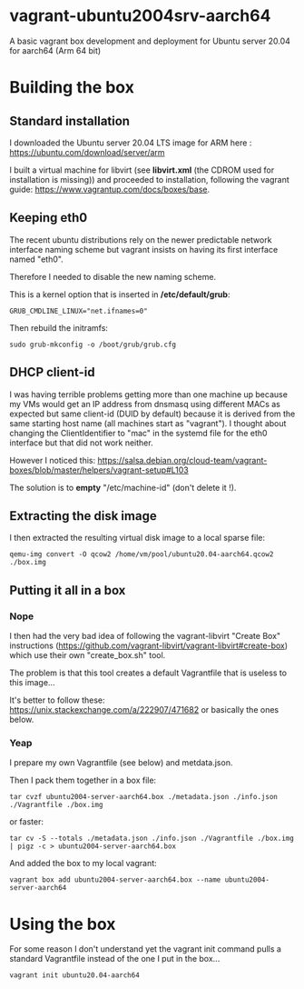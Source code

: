 # vagrant-ubuntu2004srv-aarch64
A basic vagrant box development and deployment for Ubuntu server 20.04 for aarch64 (Arm 64 bit)

# Building the box

## Standard installation
I downloaded the Ubuntu server 20.04 LTS image for ARM here : https://ubuntu.com/download/server/arm

I built a virtual machine for libvirt (see **libvirt.xml** (the CDROM used for installation is missing)) and proceeded to installation, following the vagrant guide: https://www.vagrantup.com/docs/boxes/base.

## Keeping eth0

The recent ubuntu distributions rely on the newer predictable network interface naming scheme but vagrant insists on having its first interface named "eth0".

Therefore I needed to disable the new naming scheme.

This is a kernel option that is inserted in __/etc/default/grub__:
```
GRUB_CMDLINE_LINUX="net.ifnames=0"
```

Then rebuild the initramfs:
```
sudo grub-mkconfig -o /boot/grub/grub.cfg
```

## DHCP client-id

I was having terrible problems getting more than one machine up because my VMs would get an IP address from dnsmasq using different MACs as expected but same client-id (DUID by default) because it is derived from the same starting host name (all machines start as "vagrant"). I thought about changing the ClientIdentifier to "mac" in the systemd file for the eth0 interface but that did not work neither.

However I noticed this: https://salsa.debian.org/cloud-team/vagrant-boxes/blob/master/helpers/vagrant-setup#L103

The solution is to __empty__ "/etc/machine-id" (don't delete it !).

## Extracting the disk image

I then extracted the resulting virtual disk image to a local sparse file:
```
qemu-img convert -O qcow2 /home/vm/pool/ubuntu20.04-aarch64.qcow2 ./box.img
```

## Putting it all in a box
### Nope
I then had the very bad idea of following the vagrant-libvirt "Create Box" instructions (https://github.com/vagrant-libvirt/vagrant-libvirt#create-box) which use their own "create_box.sh" tool.

The problem is that this tool creates a default Vagrantfile that is useless to this image...

It's better to follow these: https://unix.stackexchange.com/a/222907/471682 or basically the ones below.

### Yeap

I prepare my own Vagrantfile (see below) and metdata.json.

Then I pack them together in a box file:
```
tar cvzf ubuntu2004-server-aarch64.box ./metadata.json ./info.json ./Vagrantfile ./box.img
```
or faster:
```
tar cv -S --totals ./metadata.json ./info.json ./Vagrantfile ./box.img | pigz -c > ubuntu2004-server-aarch64.box
```

And added the box to my local vagrant:
```
vagrant box add ubuntu2004-server-aarch64.box --name ubuntu2004-server-aarch64
```

# Using the box

For some reason I don't understand yet the vagrant init command pulls a standard Vagrantfile instead of the one I put in the box...
```
vagrant init ubuntu20.04-aarch64
```
